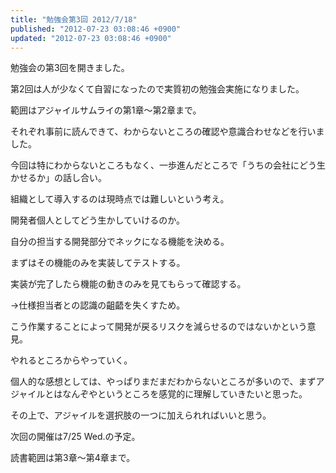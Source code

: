 ```yaml
---
title: "勉強会第3回 2012/7/18"
published: "2012-07-23 03:08:46 +0900"
updated: "2012-07-23 03:08:46 +0900"
---
```


勉強会の第3回を開きました。

第2回は人が少なくて自習になったので実質初の勉強会実施になりました。

範囲はアジャイルサムライの第1章〜第2章まで。

それぞれ事前に読んできて、わからないところの確認や意識合わせなどを行いました。

今回は特にわからないところもなく、一歩進んだところで「うちの会社にどう生かせるか」の話し合い。

組織として導入するのは現時点では難しいという考え。

開発者個人としてどう生かしていけるのか。

自分の担当する開発部分でネックになる機能を決める。

まずはその機能のみを実装してテストする。

実装が完了したら機能の動きのみを見てもらって確認する。

→仕様担当者との認識の齟齬を失くすため。

こう作業することによって開発が戻るリスクを減らせるのではないかという意見。

やれるところからやっていく。

個人的な感想としては、やっぱりまだまだわからないところが多いので、まずアジャイルとはなんぞやというところを感覚的に理解していきたいと思った。

その上で、アジャイルを選択肢の一つに加えられればいいと思う。

次回の開催は7/25 Wed.の予定。

読書範囲は第3章～第4章まで。


